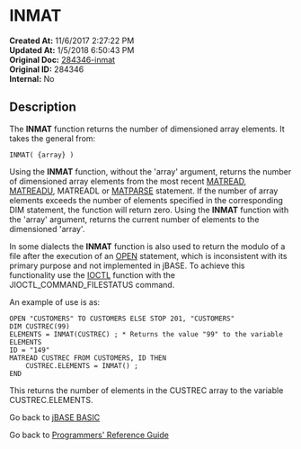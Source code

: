# INMAT

**Created At:** 11/6/2017 2:27:22 PM  
**Updated At:** 1/5/2018 6:50:43 PM  
**Original Doc:** [284346-inmat](https://docs.jbase.com/36868-jbase-basic/284346-inmat)  
**Original ID:** 284346  
**Internal:** No  

## Description

The **INMAT** function returns the number of dimensioned array elements. It takes the general from:

```
INMAT( {array} )
```

Using the **INMAT** function, without the 'array' argument, returns the number of dimensioned array elements from the most recent [MATREAD](./../matread), [MATREADU](./../matreadu), MATREADL or [MATPARSE](./../matparse) statement. If the number of array elements exceeds the number of elements specified in the corresponding DIM statement, the function will return zero. Using the **INMAT** function with the 'array' argument, returns the current number of elements to the dimensioned 'array'.

In some dialects the **INMAT** function is also used to return the modulo of a file after the execution of an [OPEN](./../open) statement, which is inconsistent with its primary purpose and not implemented in jBASE. To achieve this functionality use the [IOCTL](./../ioctl) function with the JIOCTL\_COMMAND\_FILESTATUS command.

An example of use is as:

```
OPEN "CUSTOMERS" TO CUSTOMERS ELSE STOP 201, "CUSTOMERS"
DIM CUSTREC(99)
ELEMENTS = INMAT(CUSTREC) ; * Returns the value "99" to the variable ELEMENTS
ID = "149"
MATREAD CUSTREC FROM CUSTOMERS, ID THEN
    CUSTREC.ELEMENTS = INMAT() ;
END
```

This returns the number of elements in the CUSTREC array to the variable CUSTREC.ELEMENTS.

Go back to [jBASE BASIC](./../README.md)

Go back to [Programmers' Reference Guide](./../../reference-guides/jbc/README.md)

  
<PageFooter />

